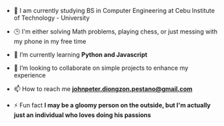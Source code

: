 - 🏫 I am currently studying BS in Computer Engineering at Cebu Institute of Technology - University

- 🕒 I'm either solving Math problems, playing chess, or just messing with my phone in my free time

- 🌱 I’m currently learning **Python and Javascript**

- 👯 I’m looking to collaborate on simple projects to enhance my experience

- 📫 How to reach me **johnpeter.diongzon.pestano@gmail.com**

- ⚡ Fun fact **I may be a gloomy person on the outside, but I'm actually just an individual who loves doing his passions**
